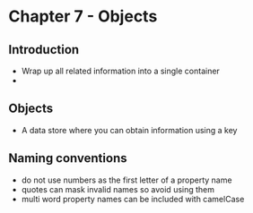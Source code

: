 # Chapter 7 - Objects

## Introduction
- Wrap up all related information into a single container
- 

## Objects
- A data store where you can obtain information using a key

## Naming conventions
- do not use numbers as the first letter of a property name
- quotes can mask invalid names so avoid using them
- multi word property names can be included with camelCase

